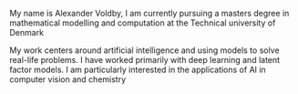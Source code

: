 My name is Alexander Voldby, I am currently pursuing a masters degree in mathematical modelling and computation at the Technical university of Denmark

My work centers around artificial intelligence and using models to solve real-life problems. I have worked primarily with deep learning and latent factor models. I am particularly interested in the applications of AI in computer vision and chemistry


<!---
AlexanderVoldby/AlexanderVoldby is a ✨ special ✨ repository because its `README.md` (this file) appears on your GitHub profile.
You can click the Preview link to take a look at your changes.
--->

